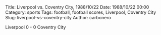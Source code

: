 Title: Liverpool vs. Coventry City, 1988/10/22
Date: 1988/10/22 00:00
Category: sports
Tags: football, football scores, Liverpool, Coventry City
Slug: liverpool-vs-coventry-city
Author: carbonero


Liverpool 0 - 0 Coventry City
